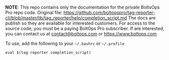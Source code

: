 <!-- note marker start -->
**NOTE**: This repo contains only the documentation for the private BoltsOps Pro repo code.
Original file: https://github.com/boltopspro/tag-reporter-cli/blob/master/lib/tag_reporter/help/completion_script.md
The docs are publish so they are available for interested customers.
For access to the source code, you must be a paying BoltOps Pro subscriber.
If are interested, you can contact us at contact@boltops.com or https://www.boltops.com

<!-- note marker end -->

To use, add the following to your `~/.bashrc` or `~/.profile`

    eval $(tag-reporter completion_script)
